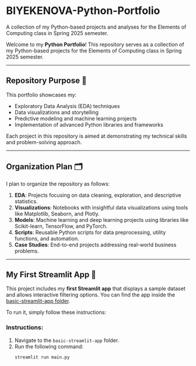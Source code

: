 # BIYEKENOVA-Python-Portfolio
A collection of my Python-based projects and analyses for the Elements of Computing class in Spring 2025 semester.

Welcome to my **Python Portfolio**! This repository serves as a collection of my Python-based projects for the Elements of Computing class in Spring 2025 semester.

---

## Repository Purpose 📌
This portfolio showcases my:
- Exploratory Data Analysis (EDA) techniques
- Data visualizations and storytelling
- Predictive modeling and machine learning projects
- Implementation of advanced Python libraries and frameworks

Each project in this repository is aimed at demonstrating my technical skills and problem-solving approach.

---

## Organization Plan 🗂️
I plan to organize the repository as follows:
1. **EDA**: Projects focusing on data cleaning, exploration, and descriptive statistics.
2. **Visualizations**: Notebooks with insightful data visualizations using tools like Matplotlib, Seaborn, and Plotly.
3. **Models**: Machine learning and deep learning projects using libraries like Scikit-learn, TensorFlow, and PyTorch.
4. **Scripts**: Reusable Python scripts for data preprocessing, utility functions, and automation.
5. **Case Studies**: End-to-end projects addressing real-world business problems.

---

## My First Streamlit App 🌟
This project includes my **first Streamlit app** that displays a sample dataset and allows interactive filtering options. You can find the app inside the [basic-streamlit-app folder](basic-streamlit-app). 

To run it, simply follow these instructions:

### Instructions:
1. Navigate to the `basic-streamlit-app` folder.
2. Run the following command:
   ```bash
   streamlit run main.py

